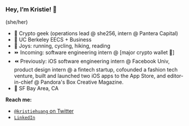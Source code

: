 ### Hey, I’m Kristie! 👋
(she/her)

- 🔗 Crypto geek (operations lead @ she256, intern @ Pantera Capital)
- 🧸 UC Berkeley EECS + Business
- 🌱 Joys: running, cycling, hiking, reading
- ⏩ Incoming: software engineering intern @ [major crypto wallet 🤫]
- ⏪ Previously: iOS software engineering intern @ Facebook Univ, product design intern @ a fintech startup, cofounded a fashion tech venture, built and launched two iOS apps to the App Store, and editor-in-chief @ Pandora's Box Creative Magazine.
- 📍 SF Bay Area, CA


**Reach me:**
- [`@kristiehuang` on Twitter](https://twitter.com/kristiehuang)
- [`LinkedIn`](https://www.linkedin.com/in/kristie-huang/)
